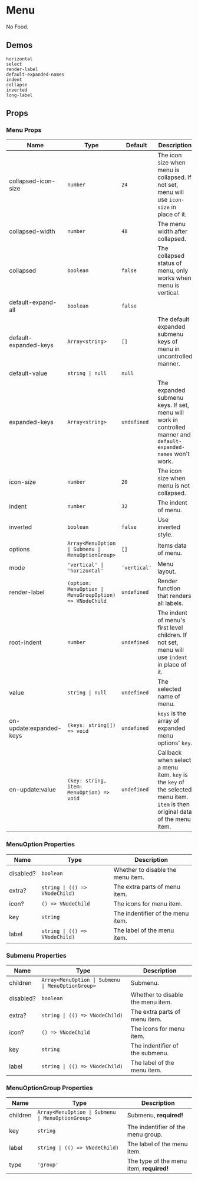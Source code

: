 # Menu

<!--single-column-->

No Food.

## Demos

```demo
horizontal
select
render-label
default-expanded-names
indent
collapse
inverted
long-label
```

## Props

### Menu Props

| Name | Type | Default | Description |
| --- | --- | --- | --- |
| collapsed-icon-size | `number` | `24` | The icon size when menu is collapsed. If not set, menu will use `icon-size` in place of it. |
| collapsed-width | `number` | `48` | The menu width after collapsed. |
| collapsed | `boolean` | `false` | The collapsed status of menu, only works when menu is vertical. |
| default-expand-all | `boolean` | `false` |  |
| default-expanded-keys | `Array<string>` | `[]` | The default expanded submenu keys of menu in uncontrolled manner. |
| default-value | `string \| null` | `null` |  |
| expanded-keys | `Array<string>` | `undefined` | The expanded submenu keys. If set, menu will work in controlled manner and `default-expanded-names` won't work. |
| icon-size | `number` | `20` | The icon size when menu is not collapsed. |
| indent | `number` | `32` | The indent of menu. |
| inverted | `boolean` | `false` | Use inverted style. |
| options | `Array<MenuOption \| Submenu \| MenuOptionGroup>` | `[]` | Items data of menu. |
| mode | `'vertical' \| 'horizontal'` | `'vertical'` | Menu layout. |
| render-label | `(option: MenuOption \| MenuGroupOption) => VNodeChild` | `undefined` | Render function that renders all labels. |
| root-indent | `number` | `undefined` | The indent of menu's first level children. If not set, menu will use `indent` in place of it. |
| value | `string \| null` | `undefined` | The selected name of menu. |
| on-update:expanded-keys | `(keys: string[]) => void` | `undefined` | `keys` is the array of expanded menu options' `key`. |
| on-update:value | `(key: string, item: MenuOption) => void` | `undefined` | Callback when select a menu item. `key` is the `key` of the selected menu item. `item` is then original data of the menu item. |

### MenuOption Properties

| Name | Type | Description |
| --- | --- | --- |
| disabled? | `boolean` | Whether to disable the menu item. |
| extra? | `string \| (() => VNodeChild)` | The extra parts of menu item. |
| icon? | `() => VNodeChild` | The icons for menu item. |
| key | `string` | The indentifier of the menu item. |
| label | `string \| (() => VNodeChild)` | The label of the menu item. |

### Submenu Properties

| Name | Type | Description |
| --- | --- | --- |
| children | `Array<MenuOption \| Submenu \| MenuOptionGroup>` | Submenu. |
| disabled? | `boolean` | Whether to disable the menu item. |
| extra? | `string \| (() => VNodeChild)` | The extra parts of menu item. |
| icon? | `() => VNodeChild` | The icons for menu item. |
| key | `string` | The indentifier of the submenu. |
| label | `string \| (() => VNodeChild)` | The label of the menu item. |

### MenuOptionGroup Properties

| Name | Type | Description |
| --- | --- | --- |
| children | `Array<MenuOption \| Submenu \| MenuOptionGroup>` | Submenu, **required!** |
| key | `string` | The indentifier of the menu group. |
| label | `string \| (() => VNodeChild)` | The label of the menu item. |
| type | `'group'` | The type of the menu item, **required!** |
